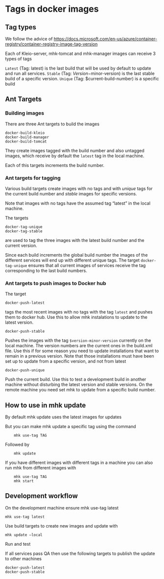 # Tags in docker images

## Tag types 

We follow the advice of https://docs.microsoft.com/en-us/azure/container-registry/container-registry-image-tag-version

Each of Kleio-server, mhk-tomcat and mhk-manager images can receive 3 types of tags

`Latest`  (Tag: latest) is the last build that will be used by default to update and run all services.
`Stable` (Tag: $Version-$minor-version)  is the last stable build of a specific version.
`Unique` (Tag: $current-build-number)  is a specific build

## Ant Targets

### Building images

There are three Ant targets to build the images

    docker-build-kleio
    docker-build-manager
    docker-build-tomcat

They create images tagged with the build number and also untagged images, which receive by default the `latest` tag in the local machine.

Each of this targets increments the build number.

### Ant targets for tagging

Various build targets create images with no tags and with _unique_ tags for the current build number and _stable_ images for specific versions.

Note that images with no tags have the assumed tag “latest” in the local machine.

The targets

    docker-tag-unique
    docker-tag-stable

are used to tag the three images with the latest build number and the current version.

Since each build increments the global build number the images of the different services will end up with different unique tags. The target `docker-tag-unique` ensures that all current images of services receive the tag corresponding to the last build numbers.

### Ant targets to push images to Docker hub

The target 

	docker-push-latest

 tags the most recent images with no tags with the tag `latest` and pushes them to docker hub. Use this to allow mhk instalations to update to the latest version.

 	docker-push-stable

Pushes the images with the tag `$version-minor-version` currently on the local machine. The version numbers are the current ones in the build.xml file. Use this if for some reason you need to update installations that want to remain in a previous version. Note that those installations must have been set up to update from a specific version, and not from latest

	docker-push-unique

Push the current build.  Use this to test a development build in another machine without disturbing the latest version and stable versions. On the remote machine you need set mhk to update from a specific build number.


## How to use in mhk update

By default mhk update uses the latest images for updates

But you can make mhk update a specific tag using the command

        mhk use-tag TAG

Followed by

        mhk update

If you have different images with different tags in a machine you can also run mhk from different images with

        mhk use-tag TAG
        mhk start

## Development workflow

On the development machine ensure mhk use-tag latest


    mhk use-tag latest

Use build targets to create new images and update  with

	mhk update —local 

Run and test


If all services pass QA then use the following targets to publish the update to other machines

	docker-push-latest
	docker-push-stable



